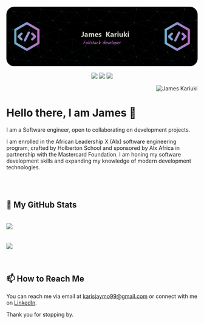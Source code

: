 ![Header Image](james_kariuki.png)

<!-- My Socials -->
<p align="center">
  <a href="https://www.linkedin.com/in/kariuki-jm/"><img src="https://img.shields.io/badge/-LinkedIn-blue?style=flat-square&logo=Linkedin&logoColor=white&link=https://www.linkedin.com/in/kariuki-jm/" /></a>
  <a href="https://twitter.com/_Jmkariuki_"><img src="https://img.shields.io/badge/-Twitter-blue?style=flat-square&logo=Twitter&logoColor=white&link=https://twitter.com/_Jmkariuki_" /></a>
  <a href="#"><img src="https://img.shields.io/badge/-Portfolio-orange?style=flat-square&logo=Google-Chrome&logoColor=white&link=https://jaymo99.github.io/" /></a>
</p>

<p align="right"> <img src="https://komarev.com/ghpvc/?username=jaymo99&label=Profile%20views&color=0e75b6&style=plastic" alt="James Kariuki" /></p>

# Hello there, I am James 👋 

I am a Software engineer, open to collaborating on development projects.

I am enrolled in the African Leadership X (Alx) software engineering program, crafted by Holberton School and sponsored by Alx Africa in partnership with the Mastercard Foundation. I am honing my software development skills and expanding my knowledge of modern development technologies.

<br><br>

## 🔭 My GitHub Stats

<br>
<div>
<a href="https://github.com/anuraghazra/github-readme-stats">
  <img align="center" src="https://github-readme-stats.vercel.app/api?username=jaymo99&show_icons=true&theme=radical"/>
</a>
</div>
<br><br>
<div>
<a href="https://github.com/anuraghazra/convoychat">
  <img align="center" src="https://github-readme-stats.vercel.app/api/top-langs/?username=jaymo99"/>
</a>
</div>
<br><br>


## 📫 How to Reach Me

You can reach me via email at [karisjaymo99@gmail.com](mailto:karisjaymo99@gmail.com) or connect with me on [LinkedIn](https://www.linkedin.com/in/kariuki-jm/).

Thank you for stopping by.
